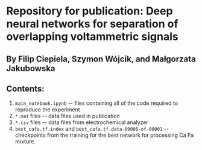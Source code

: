 # Repository for publication: Deep neural networks for separation of overlapping voltammetric signals
## By Filip Ciepiela, Szymon Wójcik, and Małgorzata Jakubowska
## Contents:
1. `main_notebook.ipynb` -- files containing all of the code required to reproduce the experiment
2. `*.mat` files -- data files used in publication
3. `*.csv` files -- data files from electrochemical analyzer
4. `best_cafa.tf.index` and `best_cafa.tf.data-00000-of-00001` -- checkpoints from the training for the best network for processing Ca Fa mixture.
